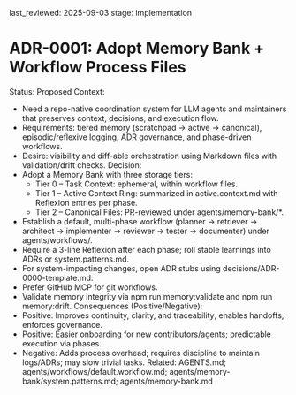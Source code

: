 last_reviewed: 2025-09-03
stage: implementation

# ADR-0001: Adopt Memory Bank + Workflow Process Files
Status: Proposed
Context:
- Need a repo-native coordination system for LLM agents and maintainers that preserves context, decisions, and execution flow.
- Requirements: tiered memory (scratchpad → active → canonical), episodic/reflexive logging, ADR governance, and phase-driven workflows.
- Desire: visibility and diff-able orchestration using Markdown files with validation/drift checks.
Decision:
- Adopt a Memory Bank with three storage tiers:
  - Tier 0 – Task Context: ephemeral, within workflow files.
  - Tier 1 – Active Context Ring: summarized in active.context.md with Reflexion entries per phase.
  - Tier 2 – Canonical Files: PR-reviewed under agents/memory-bank/*.
- Establish a default, multi-phase workflow (planner → retriever → architect → implementer → reviewer → tester → documenter) under agents/workflows/.
- Require a 3-line Reflexion after each phase; roll stable learnings into ADRs or system.patterns.md.
- For system-impacting changes, open ADR stubs using decisions/ADR-0000-template.md.
- Prefer GitHub MCP for git workflows.
- Validate memory integrity via npm run memory:validate and npm run memory:drift.
Consequences (Positive/Negative):
- Positive: Improves continuity, clarity, and traceability; enables handoffs; enforces governance.
- Positive: Easier onboarding for new contributors/agents; predictable execution via phases.
- Negative: Adds process overhead; requires discipline to maintain logs/ADRs; may slow trivial tasks.
Related: AGENTS.md; agents/workflows/default.workflow.md; agents/memory-bank/system.patterns.md; agents/memory-bank.md
